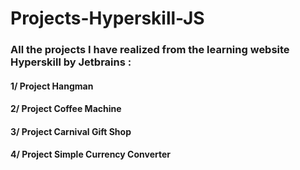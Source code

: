 # Projects-Hyperskill-JS

  

### All the projects I have realized from the learning website Hyperskill by Jetbrains :

  

#### 1/ Project Hangman

#### 2/ Project Coffee Machine

#### 3/ Project Carnival Gift Shop

#### 4/ Project Simple Currency Converter
